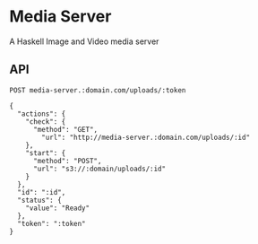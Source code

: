 # Media Server

A Haskell Image and Video media server

## API

```
POST media-server.:domain.com/uploads/:token

{
  "actions": {
    "check": {
      "method": "GET",
        "url": "http://media-server.:domain.com/uploads/:id"
    },
    "start": {
      "method": "POST",
      "url": "s3://:domain/uploads/:id"
    }
  },
  "id": ":id",
  "status": {
    "value": "Ready"
  },
  "token": ":token"
}
```

